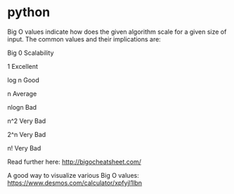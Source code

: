 # python

Big O values indicate how does the given algorithm scale for a given size of input. The common values and their implications are:

Big 0    Scalability

1	       Excellent

log n	  Good

n	      Average

nlogn	  Bad

n^2	    Very Bad

2^n	    Very Bad

n!	    Very Bad


Read further here: http://bigocheatsheet.com/

A good way to visualize various Big O values: https://www.desmos.com/calculator/xpfyjl1lbn
